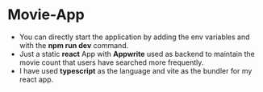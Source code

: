 # Movie-App

- You can directly start the application by adding the env variables and with the **npm run dev** command.
- Just a static **react** App with **Appwrite** used as backend to maintain the movie count that users have searched more frequently.
- I have used **typescript** as the language and vite as the bundler for my react app.
